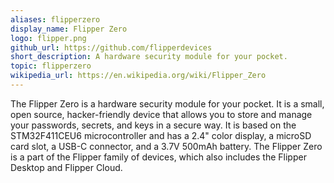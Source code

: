 ```yaml
---
aliases: flipperzero
display_name: Flipper Zero
logo: flipper.png
github_url: https://github.com/flipperdevices
short_description: A hardware security module for your pocket. 
topic: flipperzero
wikipedia_url: https://en.wikipedia.org/wiki/Flipper_Zero
---
```

The Flipper Zero is a hardware security module for your pocket. It is a small, open source, hacker-friendly device that allows you to store and manage your passwords, secrets, and keys in a secure way. It is based on the STM32F411CEU6 microcontroller and has a 2.4" color display, a microSD card slot, a USB-C connector, and a 3.7V 500mAh battery. The Flipper Zero is a part of the Flipper family of devices, which also includes the Flipper Desktop and Flipper Cloud.